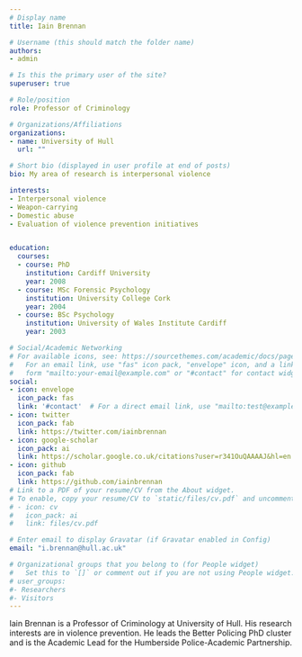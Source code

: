 ```yaml
---
# Display name
title: Iain Brennan

# Username (this should match the folder name)
authors:
- admin

# Is this the primary user of the site?
superuser: true

# Role/position
role: Professor of Criminology

# Organizations/Affiliations
organizations:
- name: University of Hull
  url: ""

# Short bio (displayed in user profile at end of posts)
bio: My area of research is interpersonal violence

interests:
- Interpersonal violence
- Weapon-carrying
- Domestic abuse
- Evaluation of violence prevention initiatives


education:
  courses:
  - course: PhD
    institution: Cardiff University
    year: 2008
  - course: MSc Forensic Psychology
    institution: University College Cork
    year: 2004
  - course: BSc Psychology
    institution: University of Wales Institute Cardiff
    year: 2003

# Social/Academic Networking
# For available icons, see: https://sourcethemes.com/academic/docs/page-builder/#icons
#   For an email link, use "fas" icon pack, "envelope" icon, and a link in the
#   form "mailto:your-email@example.com" or "#contact" for contact widget.
social:
- icon: envelope
  icon_pack: fas
  link: '#contact'  # For a direct email link, use "mailto:test@example.org".
- icon: twitter
  icon_pack: fab
  link: https://twitter.com/iainbrennan
- icon: google-scholar
  icon_pack: ai
  link: https://scholar.google.co.uk/citations?user=r341OuQAAAAJ&hl=en
- icon: github
  icon_pack: fab
  link: https://github.com/iainbrennan
# Link to a PDF of your resume/CV from the About widget.
# To enable, copy your resume/CV to `static/files/cv.pdf` and uncomment the lines below.
# - icon: cv
#   icon_pack: ai
#   link: files/cv.pdf

# Enter email to display Gravatar (if Gravatar enabled in Config)
email: "i.brennan@hull.ac.uk"

# Organizational groups that you belong to (for People widget)
#   Set this to `[]` or comment out if you are not using People widget.
# user_groups:
#- Researchers
#- Visitors
---
```


Iain Brennan is a Professor of Criminology at University of Hull. His research interests are in violence prevention. He leads the Better Policing PhD cluster and is the Academic Lead for the Humberside Police-Academic Partnership.

